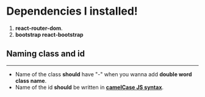 # **Dependencies I installed!**

1. **react-router-dom**.
2. **bootstrap react-bootstrap** <!-- I fix the problem! -->

<!-- Please remove list after you install missing dependencies -->
## **Naming class and id**

---

* Name of the class **should** have "-" when you wanna add **double word class name**.
* Name of the id **should** be written in [**camelCase JS syntax**](https://www.w3schools.com/js/js_conventions.asp).
